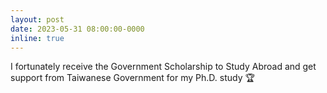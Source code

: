 ```yaml
---
layout: post
date: 2023-05-31 08:00:00-0000
inline: true
---
```


I fortunately receive the Government Scholarship to Study Abroad and get support from Taiwanese Government for my Ph.D. study :trophy: